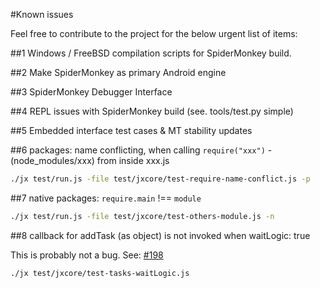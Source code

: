 #Known issues

Feel free to contribute to the project for the below urgent list of items:

##1
Windows / FreeBSD compilation scripts for SpiderMonkey build.

##2
Make SpiderMonkey as primary Android engine

##3
SpiderMonkey Debugger Interface

##4
REPL issues with SpiderMonkey build (see. tools/test.py simple)

##5
Embedded interface test cases & MT stability updates

##6
packages: name conflicting, when calling `require("xxx")` - (node_modules/xxx) from inside xxx.js
```bash
./jx test/run.js -file test/jxcore/test-require-name-conflict.js -p
```

##7
native packages:  `require.main` !== `module`
```bash
./jx test/run.js -file test/jxcore/test-others-module.js -n
```

##8
callback for addTask (as object) is not invoked when waitLogic: true

This is probably not a bug. See: [#198](https://github.com/jxcore/jxcore/issues/198)

```bash
./jx test/jxcore/test-tasks-waitLogic.js
```
